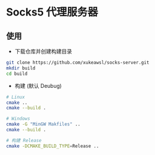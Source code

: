 # Socks5 代理服务器

## 使用
* 下载仓库并创建构建目录
```bash
git clone https://github.com/xukeawsl/socks-server.git
mkdir build
cd build
```
* 构建 (默认 Deubug)
```bash
# Linux
cmake ..
cmake --build .

# Windows
cmake -G "MinGW Makfiles" ..
cmake --build .

# 构建 Release
cmake -DCMAKE_BUILD_TYPE=Release ..
```

